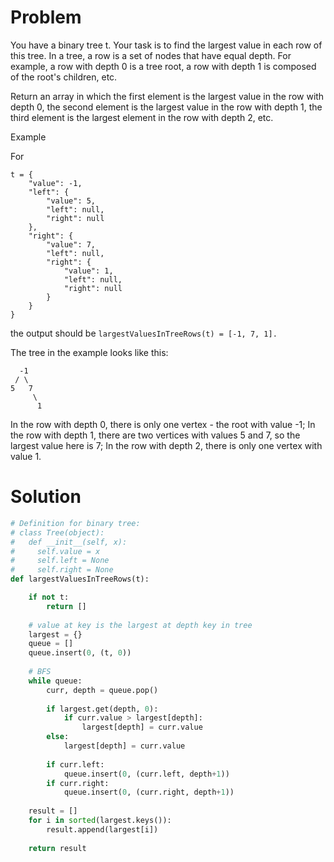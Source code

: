 # Problem
You have a binary tree t. Your task is to find the largest value in each row of this tree. In a tree, a row is a set of nodes that have equal depth. For example, a row with depth 0 is a tree root, a row with depth 1 is composed of the root's children, etc.

Return an array in which the first element is the largest value in the row with depth 0, the second element is the largest value in the row with depth 1, the third element is the largest element in the row with depth 2, etc.

Example

For


    t = {
        "value": -1,
        "left": {
            "value": 5,
            "left": null,
            "right": null
        },
        "right": {
            "value": 7,
            "left": null,
            "right": {
                "value": 1,
                "left": null,
                "right": null
            }
        }
    }
  
the output should be `largestValuesInTreeRows(t) = [-1, 7, 1].`

The tree in the example looks like this:

      -1
     / \
    5   7
         \
          1
          
In the row with depth 0, there is only one vertex - the root with value -1;
In the row with depth 1, there are two vertices with values 5 and 7, so the largest value here is 7;
In the row with depth 2, there is only one vertex with value 1.

# Solution
```python
# Definition for binary tree:
# class Tree(object):
#   def __init__(self, x):
#     self.value = x
#     self.left = None
#     self.right = None
def largestValuesInTreeRows(t):

    if not t:
        return []
    
    # value at key is the largest at depth key in tree
    largest = {}
    queue = []
    queue.insert(0, (t, 0))
    
    # BFS
    while queue:
        curr, depth = queue.pop()
                
        if largest.get(depth, 0):
            if curr.value > largest[depth]:
                largest[depth] = curr.value
        else:
            largest[depth] = curr.value
            
        if curr.left:
            queue.insert(0, (curr.left, depth+1))
        if curr.right:
            queue.insert(0, (curr.right, depth+1))
        
    result = []
    for i in sorted(largest.keys()):
        result.append(largest[i])
    
    return result
```
